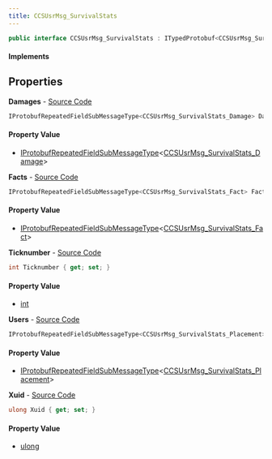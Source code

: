 ```yaml
---
title: CCSUsrMsg_SurvivalStats
---
```


```csharp
public interface CCSUsrMsg_SurvivalStats : ITypedProtobuf<CCSUsrMsg_SurvivalStats>, INativeHandle, INetMessage<CCSUsrMsg_SurvivalStats>, IDisposable
```

#### Implements

## Properties

**Damages** - [Source Code](https://github.com/swiftly-solution/swiftlys2/blob/master/managed/src/SwiftlyS2.Generated/Protobufs/Interfaces/CCSUsrMsg_SurvivalStats.cs#L27)

```csharp
IProtobufRepeatedFieldSubMessageType<CCSUsrMsg_SurvivalStats_Damage> Damages { get; }
```

#### Property Value

- [IProtobufRepeatedFieldSubMessageType](/docs/api/shared/netmessages/iprotobufrepeatedfieldsubmessagetype-1)<[CCSUsrMsg_SurvivalStats_Damage](/docs/api/shared/protobufdefinitions/ccsusrmsg_survivalstats_damage)>

**Facts** - [Source Code](https://github.com/swiftly-solution/swiftlys2/blob/master/managed/src/SwiftlyS2.Generated/Protobufs/Interfaces/CCSUsrMsg_SurvivalStats.cs#L21)

```csharp
IProtobufRepeatedFieldSubMessageType<CCSUsrMsg_SurvivalStats_Fact> Facts { get; }
```

#### Property Value

- [IProtobufRepeatedFieldSubMessageType](/docs/api/shared/netmessages/iprotobufrepeatedfieldsubmessagetype-1)<[CCSUsrMsg_SurvivalStats_Fact](/docs/api/shared/protobufdefinitions/ccsusrmsg_survivalstats_fact)>

**Ticknumber** - [Source Code](https://github.com/swiftly-solution/swiftlys2/blob/master/managed/src/SwiftlyS2.Generated/Protobufs/Interfaces/CCSUsrMsg_SurvivalStats.cs#L30)

```csharp
int Ticknumber { get; set; }
```

#### Property Value

- [int](https://learn.microsoft.com/dotnet/api/system.int32)

**Users** - [Source Code](https://github.com/swiftly-solution/swiftlys2/blob/master/managed/src/SwiftlyS2.Generated/Protobufs/Interfaces/CCSUsrMsg_SurvivalStats.cs#L24)

```csharp
IProtobufRepeatedFieldSubMessageType<CCSUsrMsg_SurvivalStats_Placement> Users { get; }
```

#### Property Value

- [IProtobufRepeatedFieldSubMessageType](/docs/api/shared/netmessages/iprotobufrepeatedfieldsubmessagetype-1)<[CCSUsrMsg_SurvivalStats_Placement](/docs/api/shared/protobufdefinitions/ccsusrmsg_survivalstats_placement)>

**Xuid** - [Source Code](https://github.com/swiftly-solution/swiftlys2/blob/master/managed/src/SwiftlyS2.Generated/Protobufs/Interfaces/CCSUsrMsg_SurvivalStats.cs#L18)

```csharp
ulong Xuid { get; set; }
```

#### Property Value

- [ulong](https://learn.microsoft.com/dotnet/api/system.uint64)

